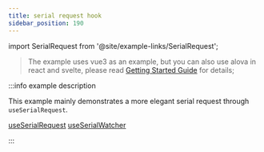 ```yaml
---
title: serial request hook
sidebar_position: 190
---
```


import SerialRequest from '@site/example-links/SerialRequest';

> The example uses vue3 as an example, but you can also use alova in react and svelte, please read [Getting Started Guide](/tutorial/getting-started/overview) for details;

<SerialRequest></SerialRequest>

:::info example description

This example mainly demonstrates a more elegant serial request through `useSerialRequest`.

[useSerialRequest](/tutorial/strategy/useSerialRequest)
[useSerialWatcher](/tutorial/strategy/useSerialWatcher)

:::
